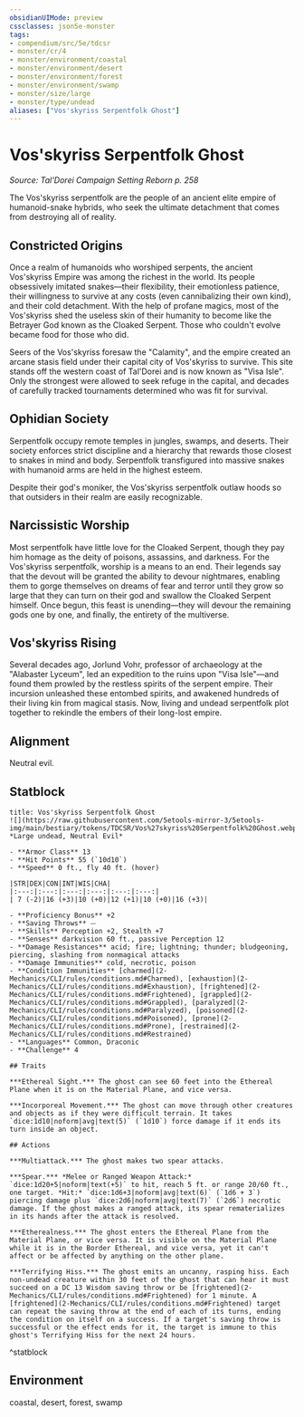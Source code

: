 ```yaml
---
obsidianUIMode: preview
cssclasses: json5e-monster
tags:
- compendium/src/5e/tdcsr
- monster/cr/4
- monster/environment/coastal
- monster/environment/desert
- monster/environment/forest
- monster/environment/swamp
- monster/size/large
- monster/type/undead
aliases: ["Vos'skyriss Serpentfolk Ghost"]
---
```

# Vos'skyriss Serpentfolk Ghost
*Source: Tal'Dorei Campaign Setting Reborn p. 258*  

The Vos'skyriss serpentfolk are the people of an ancient elite empire of humanoid-snake hybrids, who seek the ultimate detachment that comes from destroying all of reality.

## Constricted Origins

Once a realm of humanoids who worshiped serpents, the ancient Vos'skyriss Empire was among the richest in the world. Its people obsessively imitated snakes—their flexibility, their emotionless patience, their willingness to survive at any costs (even cannibalizing their own kind), and their cold detachment. With the help of profane magics, most of the Vos'skyriss shed the useless skin of their humanity to become like the Betrayer God known as the Cloaked Serpent. Those who couldn't evolve became food for those who did.

Seers of the Vos'skyriss foresaw the "Calamity", and the empire created an arcane stasis field under their capital city of Vos'skyriss to survive. This site stands off the western coast of Tal'Dorei and is now known as "Visa Isle". Only the strongest were allowed to seek refuge in the capital, and decades of carefully tracked tournaments determined who was fit for survival.

## Ophidian Society

Serpentfolk occupy remote temples in jungles, swamps, and deserts. Their society enforces strict discipline and a hierarchy that rewards those closest to snakes in mind and body. Serpentfolk transfigured into massive snakes with humanoid arms are held in the highest esteem.

Despite their god's moniker, the Vos'skyriss serpentfolk outlaw hoods so that outsiders in their realm are easily recognizable.

## Narcissistic Worship

Most serpentfolk have little love for the Cloaked Serpent, though they pay him homage as the deity of poisons, assassins, and darkness. For the Vos'skyriss serpentfolk, worship is a means to an end. Their legends say that the devout will be granted the ability to devour nightmares, enabling them to gorge themselves on dreams of fear and terror until they grow so large that they can turn on their god and swallow the Cloaked Serpent himself. Once begun, this feast is unending—they will devour the remaining gods one by one, and finally, the entirety of the multiverse.

## Vos'skyriss Rising

Several decades ago, Jorlund Vohr, professor of archaeology at the "Alabaster Lyceum", led an expedition to the ruins upon "Visa Isle"—and found them prowled by the restless spirits of the serpent empire. Their incursion unleashed these entombed spirits, and awakened hundreds of their living kin from magical stasis. Now, living and undead serpentfolk plot together to rekindle the embers of their long-lost empire.

## Alignment

Neutral evil.

## Statblock

```ad-statblock
title: Vos'skyriss Serpentfolk Ghost
![](https://raw.githubusercontent.com/5etools-mirror-3/5etools-img/main/bestiary/tokens/TDCSR/Vos%27skyriss%20Serpentfolk%20Ghost.webp#token)
*Large undead, Neutral Evil*

- **Armor Class** 13
- **Hit Points** 55 (`10d10`)
- **Speed** 0 ft., fly 40 ft. (hover)

|STR|DEX|CON|INT|WIS|CHA|
|:---:|:---:|:---:|:---:|:---:|:---:|
| 7 (-2)|16 (+3)|10 (+0)|12 (+1)|10 (+0)|16 (+3)|

- **Proficiency Bonus** +2
- **Saving Throws** ⏤
- **Skills** Perception +2, Stealth +7
- **Senses** darkvision 60 ft., passive Perception 12
- **Damage Resistances** acid; fire; lightning; thunder; bludgeoning, piercing, slashing from nonmagical attacks
- **Damage Immunities** cold, necrotic, poison
- **Condition Immunities** [charmed](2-Mechanics/CLI/rules/conditions.md#Charmed), [exhaustion](2-Mechanics/CLI/rules/conditions.md#Exhaustion), [frightened](2-Mechanics/CLI/rules/conditions.md#Frightened), [grappled](2-Mechanics/CLI/rules/conditions.md#Grappled), [paralyzed](2-Mechanics/CLI/rules/conditions.md#Paralyzed), [poisoned](2-Mechanics/CLI/rules/conditions.md#Poisoned), [prone](2-Mechanics/CLI/rules/conditions.md#Prone), [restrained](2-Mechanics/CLI/rules/conditions.md#Restrained)
- **Languages** Common, Draconic
- **Challenge** 4

## Traits

***Ethereal Sight.*** The ghost can see 60 feet into the Ethereal Plane when it is on the Material Plane, and vice versa.

***Incorporeal Movement.*** The ghost can move through other creatures and objects as if they were difficult terrain. It takes `dice:1d10|noform|avg|text(5)` (`1d10`) force damage if it ends its turn inside an object.

## Actions

***Multiattack.*** The ghost makes two spear attacks.

***Spear.*** *Melee or Ranged Weapon Attack:* `dice:1d20+5|noform|text(+5)` to hit, reach 5 ft. or range 20/60 ft., one target. *Hit:* `dice:1d6+3|noform|avg|text(6)` (`1d6 + 3`) piercing damage plus `dice:2d6|noform|avg|text(7)` (`2d6`) necrotic damage. If the ghost makes a ranged attack, its spear rematerializes in its hands after the attack is resolved.

***Etherealness.*** The ghost enters the Ethereal Plane from the Material Plane, or vice versa. It is visible on the Material Plane while it is in the Border Ethereal, and vice versa, yet it can't affect or be affected by anything on the other plane.

***Terrifying Hiss.*** The ghost emits an uncanny, rasping hiss. Each non-undead creature within 30 feet of the ghost that can hear it must succeed on a DC 13 Wisdom saving throw or be [frightened](2-Mechanics/CLI/rules/conditions.md#Frightened) for 1 minute. A [frightened](2-Mechanics/CLI/rules/conditions.md#Frightened) target can repeat the saving throw at the end of each of its turns, ending the condition on itself on a success. If a target's saving throw is successful or the effect ends for it, the target is immune to this ghost's Terrifying Hiss for the next 24 hours.
```
^statblock

## Environment

coastal, desert, forest, swamp